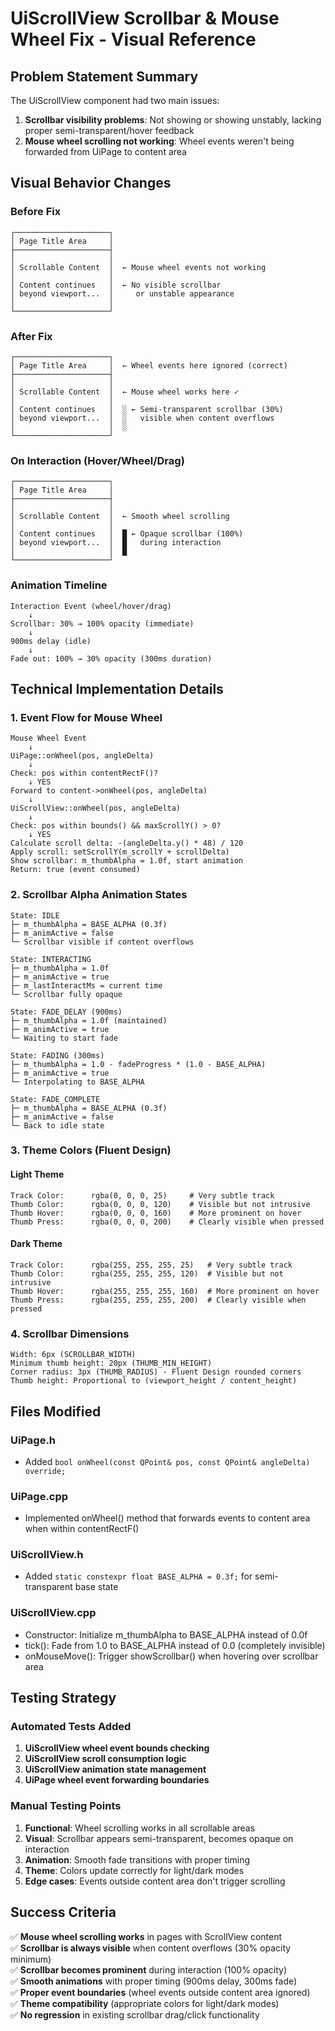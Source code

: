 # UiScrollView Scrollbar & Mouse Wheel Fix - Visual Reference

## Problem Statement Summary

The UiScrollView component had two main issues:
1. **Scrollbar visibility problems**: Not showing or showing unstably, lacking proper semi-transparent/hover feedback
2. **Mouse wheel scrolling not working**: Wheel events weren't being forwarded from UiPage to content area

## Visual Behavior Changes

### Before Fix
```
┌─────────────────────┐
│ Page Title Area     │
├─────────────────────┤
│                     │
│ Scrollable Content  │  ← Mouse wheel events not working
│                     │
│ Content continues   │  ← No visible scrollbar
│ beyond viewport...  │     or unstable appearance
│                     │
└─────────────────────┘
```

### After Fix  
```
┌─────────────────────┐
│ Page Title Area     │  ← Wheel events here ignored (correct)
├─────────────────────┤
│                     │
│ Scrollable Content  │  ← Mouse wheel works here ✓
│                     │
│ Content continues   │  ░ ← Semi-transparent scrollbar (30%)
│ beyond viewport...  │  ░   visible when content overflows
│                     │  ░
└─────────────────────┘
```

### On Interaction (Hover/Wheel/Drag)
```
┌─────────────────────┐
│ Page Title Area     │
├─────────────────────┤
│                     │
│ Scrollable Content  │  ← Smooth wheel scrolling
│                     │
│ Content continues   │  █ ← Opaque scrollbar (100%)
│ beyond viewport...  │  █   during interaction
│                     │  █
└─────────────────────┘
```

### Animation Timeline
```
Interaction Event (wheel/hover/drag)
    ↓
Scrollbar: 30% → 100% opacity (immediate)
    ↓
900ms delay (idle)
    ↓
Fade out: 100% → 30% opacity (300ms duration)
```

## Technical Implementation Details

### 1. Event Flow for Mouse Wheel
```
Mouse Wheel Event
    ↓
UiPage::onWheel(pos, angleDelta)
    ↓
Check: pos within contentRectF()?
    ↓ YES
Forward to content->onWheel(pos, angleDelta)
    ↓
UiScrollView::onWheel(pos, angleDelta)
    ↓
Check: pos within bounds() && maxScrollY() > 0?
    ↓ YES
Calculate scroll delta: -(angleDelta.y() * 48) / 120
Apply scroll: setScrollY(m_scrollY + scrollDelta)
Show scrollbar: m_thumbAlpha = 1.0f, start animation
Return: true (event consumed)
```

### 2. Scrollbar Alpha Animation States
```
State: IDLE
├─ m_thumbAlpha = BASE_ALPHA (0.3f)
├─ m_animActive = false
└─ Scrollbar visible if content overflows

State: INTERACTING  
├─ m_thumbAlpha = 1.0f
├─ m_animActive = true
├─ m_lastInteractMs = current time
└─ Scrollbar fully opaque

State: FADE_DELAY (900ms)
├─ m_thumbAlpha = 1.0f (maintained)
├─ m_animActive = true
└─ Waiting to start fade

State: FADING (300ms)
├─ m_thumbAlpha = 1.0 - fadeProgress * (1.0 - BASE_ALPHA)
├─ m_animActive = true
└─ Interpolating to BASE_ALPHA

State: FADE_COMPLETE
├─ m_thumbAlpha = BASE_ALPHA (0.3f)
├─ m_animActive = false
└─ Back to idle state
```

### 3. Theme Colors (Fluent Design)

#### Light Theme
```
Track Color:      rgba(0, 0, 0, 25)     # Very subtle track
Thumb Color:      rgba(0, 0, 0, 120)    # Visible but not intrusive  
Thumb Hover:      rgba(0, 0, 0, 160)    # More prominent on hover
Thumb Press:      rgba(0, 0, 0, 200)    # Clearly visible when pressed
```

#### Dark Theme  
```
Track Color:      rgba(255, 255, 255, 25)   # Very subtle track
Thumb Color:      rgba(255, 255, 255, 120)  # Visible but not intrusive
Thumb Hover:      rgba(255, 255, 255, 160)  # More prominent on hover  
Thumb Press:      rgba(255, 255, 255, 200)  # Clearly visible when pressed
```

### 4. Scrollbar Dimensions
```
Width: 6px (SCROLLBAR_WIDTH)
Minimum thumb height: 20px (THUMB_MIN_HEIGHT)
Corner radius: 3px (THUMB_RADIUS) - Fluent Design rounded corners
Thumb height: Proportional to (viewport_height / content_height)
```

## Files Modified

### UiPage.h
- Added `bool onWheel(const QPoint& pos, const QPoint& angleDelta) override;`

### UiPage.cpp  
- Implemented onWheel() method that forwards events to content area when within contentRectF()

### UiScrollView.h
- Added `static constexpr float BASE_ALPHA = 0.3f;` for semi-transparent base state

### UiScrollView.cpp
- Constructor: Initialize m_thumbAlpha to BASE_ALPHA instead of 0.0f
- tick(): Fade from 1.0 to BASE_ALPHA instead of 0.0 (completely invisible)
- onMouseMove(): Trigger showScrollbar() when hovering over scrollbar area

## Testing Strategy

### Automated Tests Added
1. **UiScrollView wheel event bounds checking**
2. **UiScrollView scroll consumption logic**  
3. **UiScrollView animation state management**
4. **UiPage wheel event forwarding boundaries**

### Manual Testing Points
1. **Functional**: Wheel scrolling works in all scrollable areas
2. **Visual**: Scrollbar appears semi-transparent, becomes opaque on interaction
3. **Animation**: Smooth fade transitions with proper timing
4. **Theme**: Colors update correctly for light/dark modes
5. **Edge cases**: Events outside content area don't trigger scrolling

## Success Criteria

✅ **Mouse wheel scrolling works** in pages with ScrollView content  
✅ **Scrollbar is always visible** when content overflows (30% opacity minimum)  
✅ **Scrollbar becomes prominent** during interaction (100% opacity)  
✅ **Smooth animations** with proper timing (900ms delay, 300ms fade)  
✅ **Proper event boundaries** (wheel events outside content area ignored)  
✅ **Theme compatibility** (appropriate colors for light/dark modes)  
✅ **No regression** in existing scrollbar drag/click functionality